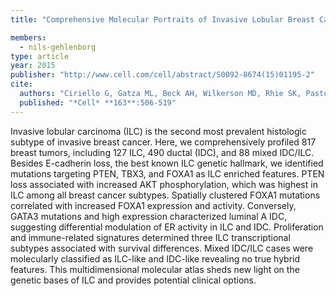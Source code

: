 ```yaml
---
title: "Comprehensive Molecular Portraits of Invasive Lobular Breast Cancer"

members:
  - nils-gehlenborg
type: article
year: 2015
publisher: "http://www.cell.com/cell/abstract/S0092-8674(15)01195-2"
cite:
  authors: "Ciriello G, Gatza ML, Beck AH, Wilkerson MD, Rhie SK, Pastore A, Zhang H, McLellan M, Yau C, Kandoth C, Bowlby R, Shen H, Hayat S, Fieldhouse R, Lester SC, Tse GM, Factor RE, Collins LC, Allison KH, Chen YY, Jensen K, Johnson NB, Oesterreich S, Mills GB, Cherniack AD, Robertson G, Benz C, Sander C, Laird PW, Hoadley KA, King TA; TCGA Research Network, incl. Nils Gehlenborg Perou CM"
  published: "*Cell* **163**:506-519"
---
```

Invasive lobular carcinoma (ILC) is the second most prevalent histologic subtype of invasive breast cancer. Here, we comprehensively profiled 817 breast tumors, including 127 ILC, 490 ductal (IDC), and 88 mixed IDC/ILC. Besides E-cadherin loss, the best known ILC genetic hallmark, we identified mutations targeting PTEN, TBX3, and FOXA1 as ILC enriched features. PTEN loss associated with increased AKT phosphorylation, which was highest in ILC among all breast cancer subtypes. Spatially clustered FOXA1 mutations correlated with increased FOXA1 expression and activity. Conversely, GATA3 mutations and high expression characterized luminal A IDC, suggesting differential modulation of ER activity in ILC and IDC. Proliferation and immune-related signatures determined three ILC transcriptional subtypes associated with survival differences. Mixed IDC/ILC cases were molecularly classified as ILC-like and IDC-like revealing no true hybrid features. This multidimensional molecular atlas sheds new light on the genetic bases of ILC and provides potential clinical options.